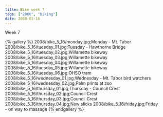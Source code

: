 ```yaml
---
title: Bike week 7
tags: ["2008", "biking"]
date: 2008-05-16
---
```

Week 7

{% gallery %} 
2008/bike_5_16/monday.jpg;Monday - Mt. Tabor
2008/bike_5_16/tuesday_01.jpg;Tuesday - Hawthorne Bridge
2008/bike_5_16/tuesday_02.jpg;Willamette bikeway
2008/bike_5_16/tuesday_03.jpg;Willamette bikeway
2008/bike_5_16/tuesday_04.jpg;Willamette bikeway
2008/bike_5_16/tuesday_05.jpg;Willamette bikeway
2008/bike_5_16/tuesday_06.jpg;OHSO tram
2008/bike_5_16/wednesday_01.jpg;Wednesday - Mt. Tabor bird watchers
2008/bike_5_16/wednesday_02.jpg;Palm prints at zoo
2008/bike_5_16/thursday_01.jpg;Thursday - Council Crest
2008/bike_5_16/thursday_02.jpg;Council Crest
2008/bike_5_16/thursday_03.jpg;Council Crest
2008/bike_5_16/thursday_04.jpg;New slicks
2008/bike_5_16/friday.jpg;Friday - on way to massage
{% endgallery %}
